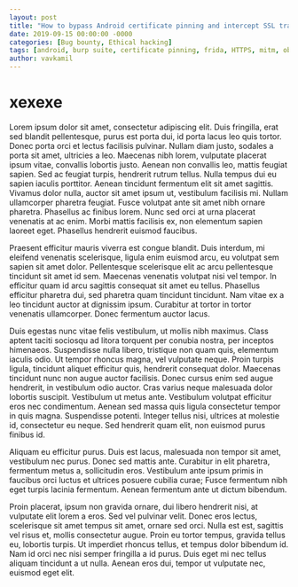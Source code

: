 ```yaml
---
layout: post
title: "How to bypass Android certificate pinning and intercept SSL traffic"
date: 2019-09-15 00:00:00 -0000
categories: [Bug bounty, Ethical hacking]
tags: [android, burp suite, certificate pinning, frida, HTTPS, mitm, objection, proxy]
author: vavkamil
---
```


# xexexe

Lorem ipsum dolor sit amet, consectetur adipiscing elit. Duis fringilla, erat sed blandit pellentesque, purus est porta dui, id porta lacus leo quis tortor. Donec porta orci et lectus facilisis pulvinar. Nullam diam justo, sodales a porta sit amet, ultricies a leo. Maecenas nibh lorem, vulputate placerat ipsum vitae, convallis lobortis justo. Aenean non convallis leo, mattis feugiat sapien. Sed ac feugiat turpis, hendrerit rutrum tellus. Nulla tempus dui eu sapien iaculis porttitor. Aenean tincidunt fermentum elit sit amet sagittis. Vivamus dolor nulla, auctor sit amet ipsum ut, vestibulum facilisis mi. Nullam ullamcorper pharetra feugiat. Fusce volutpat ante sit amet nibh ornare pharetra. Phasellus ac finibus lorem. Nunc sed orci at urna placerat venenatis at ac enim. Morbi mattis facilisis ex, non elementum sapien laoreet eget. Phasellus hendrerit euismod faucibus.

Praesent efficitur mauris viverra est congue blandit. Duis interdum, mi eleifend venenatis scelerisque, ligula enim euismod arcu, eu volutpat sem sapien sit amet dolor. Pellentesque scelerisque elit ac arcu pellentesque tincidunt sit amet id sem. Maecenas venenatis volutpat nisi vel tempor. In efficitur quam id arcu sagittis consequat sit amet eu tellus. Phasellus efficitur pharetra dui, sed pharetra quam tincidunt tincidunt. Nam vitae ex a leo tincidunt auctor at dignissim ipsum. Curabitur at tortor in tortor venenatis ullamcorper. Donec fermentum auctor lacus.

Duis egestas nunc vitae felis vestibulum, ut mollis nibh maximus. Class aptent taciti sociosqu ad litora torquent per conubia nostra, per inceptos himenaeos. Suspendisse nulla libero, tristique non quam quis, elementum iaculis odio. Ut tempor rhoncus magna, vel vulputate neque. Proin turpis ligula, tincidunt aliquet efficitur quis, hendrerit consequat dolor. Maecenas tincidunt nunc non augue auctor facilisis. Donec cursus enim sed augue hendrerit, in vestibulum odio auctor. Cras varius neque malesuada dolor lobortis suscipit. Vestibulum ut metus ante. Vestibulum volutpat efficitur eros nec condimentum. Aenean sed massa quis ligula consectetur tempor in quis magna. Suspendisse potenti. Integer tellus nisi, ultrices at molestie id, consectetur eu neque. Sed hendrerit quam elit, non euismod purus finibus id.

Aliquam eu efficitur purus. Duis est lacus, malesuada non tempor sit amet, vestibulum nec purus. Donec sed mattis ante. Curabitur in elit pharetra, fermentum metus a, sollicitudin eros. Vestibulum ante ipsum primis in faucibus orci luctus et ultrices posuere cubilia curae; Fusce fermentum nibh eget turpis lacinia fermentum. Aenean fermentum ante ut dictum bibendum.

Proin placerat, ipsum non gravida ornare, dui libero hendrerit nisi, at vulputate elit lorem a eros. Sed vel pulvinar velit. Donec eros lectus, scelerisque sit amet tempus sit amet, ornare sed orci. Nulla est est, sagittis vel risus et, mollis consectetur augue. Proin eu tortor tempus, gravida tellus eu, lobortis turpis. Ut imperdiet rhoncus tellus, et tempus dolor bibendum id. Nam id orci nec nisi semper fringilla a id purus. Duis eget mi nec tellus aliquam tincidunt a ut nulla. Aenean eros dui, tempor ut vulputate nec, euismod eget elit. 
